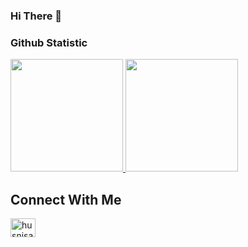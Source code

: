 ### Hi There 👋

<!--
**rexush/rexush** is a ✨ _special_ ✨ repository because its `README.md` (this file) appears on your GitHub profile.

Here are some ideas to get you started:

- 🔭 I’m currently working on ...
- 🌱 I’m currently learning 
- 👯 I’m looking to collaborate on ...
- 🤔 I’m looking for help with ...
- 💬 Ask me about ...
- 📫 How to reach me: ...
- 😄 Pronouns: ...
- ⚡ Fun fact: ...
-->

### Github Statistic
<p align="left">
<a href="https://github.com/rexush">
  <img height="180em" src="https://github-readme-stats-eight-theta.vercel.app/api?username=rexush&show_icons=true&theme=algolia&include_all_commits=true&count_private=true"/>
  <img height="180em" src="https://github-readme-stats-eight-theta.vercel.app/api/top-langs/?username=rexush&layout=compact&langs_count=8&theme=algolia"/>
</a>
</p>

## Connect With Me
<a href="https://linkedin.com/in/husnisabar592" target="blank">
        <img align="center" src="https://raw.githubusercontent.com/rahuldkjain/github-profile-readme-generator/master/src/images/icons/Social/linked-in-alt.svg" alt="husnisabar" height="30" width="40" />
      </a>
